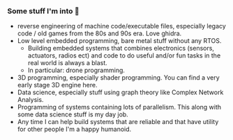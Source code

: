 ### Some stuff I'm into 👋

* reverse engineering of machine code/executable files, especially legacy code / old games from the 80s and 90s era. Love ghidra.	
* Low level embedded programming, bare metal stuff without any RTOS.	
    * Building embedded systems that combines electronics (sensors, actuators, radios ect) and code to do useful and/or fun tasks in the real world is always a blast.
    * In particular: drone programming.
* 3D programming, especially shader programming. You can find a very early stage 3D engine here.	
* Data science, especially stuff using graph theory like Complex Network Analysis.	
* Programming of systems containing lots of parallelism. This along with some data science stuff is my day job.	
* Any time I can help build systems that are reliable and that have utility for other people I'm a happy humanoid.


